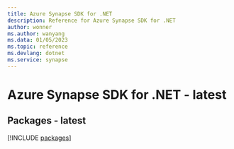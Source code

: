```yaml
---
title: Azure Synapse SDK for .NET
description: Reference for Azure Synapse SDK for .NET
author: wonner
ms.author: wanyang
ms.data: 01/05/2023
ms.topic: reference
ms.devlang: dotnet
ms.service: synapse
---
```

# Azure Synapse SDK for .NET - latest
## Packages - latest
[!INCLUDE [packages](synapse-index.md)]